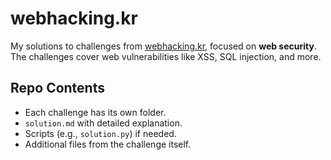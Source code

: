 # webhacking.kr

My solutions to challenges from [webhacking.kr](https://webhacking.kr), focused on **web security**.
The challenges cover web vulnerabilities like XSS, SQL injection, and more.

## Repo Contents

- Each challenge has its own folder.
- `solution.md` with detailed explanation.
- Scripts (e.g., `solution.py`) if needed.
- Additional files from the challenge itself.

